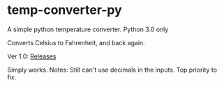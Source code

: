 # temp-converter-py
A simple python temperature converter. 
Python 3.0 only

Converts Celsius to Fahrenheit, and back again.

Ver 1.0:
[Releases](https://github.com/GravyPouch/temp-converter-py/releases)

Simply works.
Notes: Still can't use decimals in the inputs. Top priority to fix.
